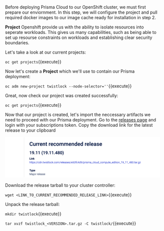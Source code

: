 Before deploying Prisma Cloud to our OpenShift cluster, we must first prepare our enviornment. In this step, we will configure the project and pull required docker images to our image cache ready for installation in step 2. 

**Project** Openshift provide us with the ability to isolate resources into seperate workloads. This gives us many capabilities, such as being able to set up resourse constraints on workloads and establishing clear security boundaries. 

Let's take a look at our current projects:

`oc get projects`{{execute}}

Now let's create a **Project** which we'll use to contain our Prisma deployment:

`oc adm new-project twistlock --node-selector=''`{{execute}}

Great, now check our project was created successfully:

`oc get projects`{{execute}}

Now that our project is created, let's import the neccessary artifacts we need to proceed with our Prisma deployment. Go to the [releases page](https://docs.twistlock.com/docs/19.11/download/releases.html) and login with your subscriptions token. Copy the download link for the latest release to your clipboard

![alt text](https://raw.githubusercontent.com/jameswhinn/katalabs/master/twistlock-openshift/assets/tlrel.png "Releases")

Download the release tarball to your cluster controller:

`wget <LINK_TO_CURRENT_RECOMMENDED_RELEASE_LINK>`{{execute}}

Unpack the release tarball:

`mkdir twistlock`{{execute}}

`tar xvzf twistlock_<VERSION>.tar.gz -C twistlock/`{{execute}}